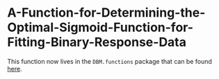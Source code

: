# A-Function-for-Determining-the-Optimal-Sigmoid-Function-for-Fitting-Binary-Response-Data

This function now lives in the `DBM.functions` package that can be found [here](https://github.com/davidblakneymoore/DBM.functions).
